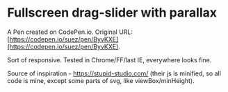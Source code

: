 # Fullscreen drag-slider with parallax

A Pen created on CodePen.io. Original URL: [https://codepen.io/suez/pen/ByvKXE](https://codepen.io/suez/pen/ByvKXE).

Sort of responsive. Tested in Chrome/FF/last IE, everywhere looks fine.

Source of inspiration - https://stupid-studio.com/ (their js is minified, so all code is mine, except some parts of svg, like viewBox/minHeight).
